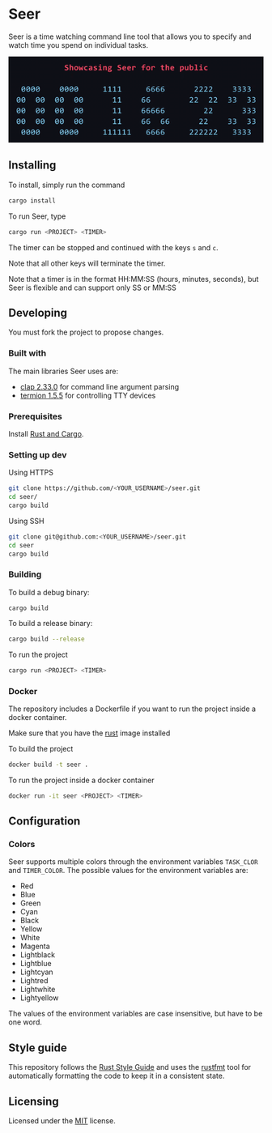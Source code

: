 # Seer

Seer is a time watching command line tool that allows you to specify and watch time you spend on individual tasks.

<center>
<img src="./media/presentation.gif">
</center>

## Installing

To install, simply run the command

```bash
cargo install
```

To run Seer, type
```bash
cargo run <PROJECT> <TIMER>
```

The timer can be stopped and continued with the keys `s` and `c`.

Note that all other keys will terminate the timer.

Note that a timer is in the format HH:MM:SS (hours, minutes, seconds), but Seer is flexible and can support only SS or MM:SS

## Developing

You must fork the project to propose changes.

### Built with

The main libraries Seer uses are:

- [clap 2.33.0](https://crates.io/crates/clap) for command line argument parsing
- [termion 1.5.5](https://crates.io/crates/termion) for controlling TTY devices

### Prerequisites 

Install [Rust and Cargo](https://www.rust-lang.org/tools/install).

### Setting up dev

Using HTTPS
```bash
git clone https://github.com/<YOUR_USERNAME>/seer.git
cd seer/
cargo build
```

Using SSH 
```bash
git clone git@github.com:<YOUR_USERNAME>/seer.git
cd seer
cargo build
```

### Building 

To build a debug binary:
```
cargo build
```

To build a release binary:
```bash
cargo build --release
```

To run the project
```bash
cargo run <PROJECT> <TIMER>
```

### Docker

The repository includes a Dockerfile if you want to run the project inside a docker container.

Make sure that you have the [rust](https://hub.docker.com/_/rust/) image installed

To build the project
```bash
docker build -t seer .
```

To run the project inside a docker container
```bash
docker run -it seer <PROJECT> <TIMER>
```

## Configuration

### Colors

Seer supports multiple colors through the environment variables `TASK_CLOR` and `TIMER_COLOR`.
The possible values for the environment variables are:

- Red
- Blue
- Green
- Cyan
- Black
- Yellow
- White
- Magenta
- Lightblack
- Lightblue
- Lightcyan
- Lightred
- Lightwhite
- Lightyellow

The values of the environment variables are case insensitive, but have to be one word.

## Style guide

This repository follows the [Rust Style Guide](https://doc.rust-lang.org/1.0.0/style/) and uses the [rustfmt](https://github.com/rust-lang/rustfmt) tool for automatically formatting the code to keep it in a consistent state.

## Licensing

Licensed under the [MIT](https://github.com/Flimster/seer/blob/master/LICENSE) license.